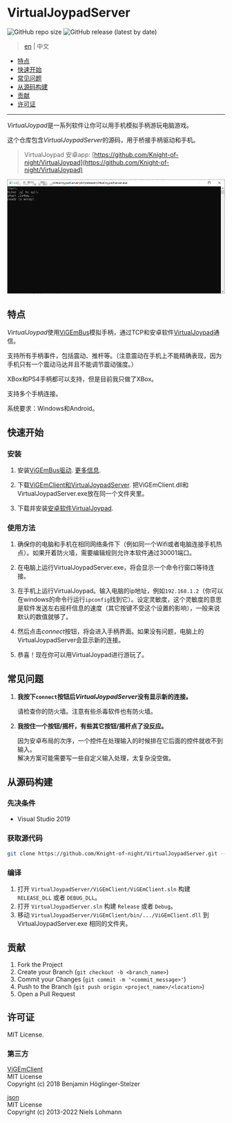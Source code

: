 # VirtualJoypadServer

![GitHub repo size](https://img.shields.io/github/repo-size/Knight-of-night/VirtualJoypadServer)
![GitHub release (latest by date)](https://img.shields.io/github/v/release/Knight-of-night/VirtualJoypadServer)

> [en](README.md) | 中文

- [特点](#特点)
- [快速开始](#快速开始)
- [常见问题](#常见问题)
- [从源码构建](#从源码构建)
- [贡献](#贡献)
- [许可证](#许可证)

------

*VirtualJoypad*是一系列软件让你可以用手机模拟手柄游玩电脑游戏。

这个仓库包含*VirtualJoypadServer*的源码，用于桥接手柄驱动和手机。

> VirtualJoypad 安卓app: [https://github.com/Knight-of-night/VirtualJoypad](https://github.com/Knight-of-night/VirtualJoypad)

![](screenshot.png)

## 特点

*VirtualJoypad*使用[ViGEmBus](https://github.com/ViGEm/ViGEmBus)模拟手柄，通过TCP和安卓软件[VirtualJoypad](https://github.com/Knight-of-night/VirtualJoypad)通信。

支持所有手柄事件，包括震动、推杆等。（注意震动在手机上不能精确表现，因为手机只有一个震动马达并且不能调节震动强度。）

XBox和PS4手柄都可以支持，但是目前我只做了XBox。

支持多个手柄连接。

系统要求：Windows和Android。

## 快速开始

### 安装

1. 安装[ViGEmBus驱动](https://github.com/ViGEm/ViGEmBus/releases). [更多信息](https://github.com/ViGEm/ViGEmBus).

2. 下载[ViGEmClient和VirtualJoypadServer](https://github.com/Knight-of-night/VirtualJoypadServer/releases). 把ViGEmClient.dll和VirtualJoypadServer.exe放在同一个文件夹里。

3. 下载并安装[安卓软件VirtualJoypad](https://github.com/Knight-of-night/VirtualJoypad/releases).

### 使用方法

1. 确保你的电脑和手机在相同网络条件下（例如同一个Wifi或者电脑连接手机热点）。如果开着防火墙，需要编辑规则允许本软件通过30001端口。

2. 在电脑上运行VirtualJoypadServer.exe，将会显示一个命令行窗口等待连接。

3. 在手机上运行VirtualJoypad。输入电脑的ip地址，例如`192.168.1.2`（你可以在windows的命令行运行`ipconfig`找到它）。设定灵敏度，这个灵敏度的意思是软件发送左右摇杆信息的速度（其它按键不受这个设置的影响），一般来说默认的数值就够了。

4. 然后点击*connect*按钮，将会进入手柄界面。如果没有问题，电脑上的VirtualJoypadServer会显示新的连接。

5. 恭喜！现在你可以用VirtualJoypad进行游玩了。

## 常见问题

1. **我按下`connect`按钮后*VirtualJoypadServer*没有显示新的连接。**

    请检查你的防火墙。注意有些杀毒软件也有防火墙。

2. **我按住一个按钮/摇杆，有些其它按钮/摇杆点了没反应。**

    因为安卓布局的次序，一个控件在处理输入的时候排在它后面的控件就收不到输入。  
    解决方案可能需要写一些自定义输入处理，太复杂没空做。

## 从源码构建

### 先决条件

* Visual Studio 2019

### 获取源代码

```sh
git clone https://github.com/Knight-of-night/VirtualJoypadServer.git --recursive
```

### 编译

1. 打开 `VirtualJoypadServer/ViGEmClient/ViGEmClient.sln` 构建 `RELEASE_DLL` 或者 `DEBUG_DLL`。
2. 打开 `VirtualJoypadServer.sln` 构建 `Release` 或者 `Debug`。
3. 移动 `VirtualJoypadServer/ViGEmClient/bin/.../ViGEmClient.dll` 到 VirtualJoypadServer.exe 相同的文件夹。

## 贡献

1. Fork the Project
2. Create your Branch (`git checkout -b <branch_name>`)
3. Commit your Changes (`git commit -m '<commit_message>'`)
4. Push to the Branch (`git push origin <project_name>/<location>`)
5. Open a Pull Request

## 许可证

MIT License.

### 第三方

[ViGEmClient](https://github.com/ViGEm/ViGEmClient)  
MIT License  
Copyright (c) 2018 Benjamin Höglinger-Stelzer


[json](https://github.com/nlohmann/json)  
MIT License  
Copyright (c) 2013-2022 Niels Lohmann
